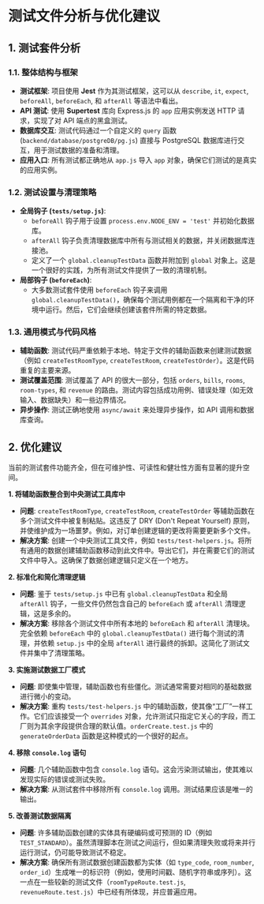 # 测试文件分析与优化建议

## 1. 测试套件分析

### 1.1. 整体结构与框架
*   **测试框架**: 项目使用 **Jest** 作为其测试框架，这可以从 `describe`, `it`, `expect`, `beforeAll`, `beforeEach`, 和 `afterAll` 等语法中看出。
*   **API 测试**: 使用 **Supertest** 库向 Express.js 的 `app` 应用实例发送 HTTP 请求，实现了对 API 端点的黑盒测试。
*   **数据库交互**: 测试代码通过一个自定义的 `query` 函数 (`backend/database/postgreDB/pg.js`) 直接与 PostgreSQL 数据库进行交互，用于测试数据的准备和清理。
*   **应用入口**: 所有测试都正确地从 `app.js` 导入 `app` 对象，确保它们测试的是真实的应用实例。

### 1.2. 测试设置与清理策略
*   **全局钩子 (`tests/setup.js`)**:
    *   `beforeAll` 钩子用于设置 `process.env.NODE_ENV = 'test'` 并初始化数据库。
    *   `afterAll` 钩子负责清理数据库中所有与测试相关的数据，并关闭数据库连接池。
    *   定义了一个 `global.cleanupTestData` 函数并附加到 `global` 对象上。这是一个很好的实践，为所有测试文件提供了一致的清理机制。
*   **局部钩子 (`beforeEach`)**:
    *   大多数测试套件使用 `beforeEach` 钩子来调用 `global.cleanupTestData()`，确保每个测试用例都在一个隔离和干净的环境中运行。然后，它们会继续创建该套件所需的特定数据。

### 1.3. 通用模式与代码风格
*   **辅助函数**: 测试代码严重依赖于本地、特定于文件的辅助函数来创建测试数据（例如 `createTestRoomType`, `createTestRoom`, `createTestOrder`）。这是代码重复的主要来源。
*   **测试覆盖范围**: 测试覆盖了 API 的很大一部分，包括 `orders`, `bills`, `rooms`, `room-types`, 和 `revenue` 的路由。测试内容包括成功用例、错误处理（如无效输入、数据缺失）和一些边界情况。
*   **异步操作**: 测试正确地使用 `async/await` 来处理异步操作，如 API 调用和数据库查询。

## 2. 优化建议

当前的测试套件功能齐全，但在可维护性、可读性和健壮性方面有显著的提升空间。

**1. 将辅助函数整合到中央测试工具库中**
*   **问题**: `createTestRoomType`, `createTestRoom`, `createTestOrder` 等辅助函数在多个测试文件中被复制粘贴。这违反了 DRY (Don't Repeat Yourself) 原则，并使维护成为一场噩梦。例如，对订单创建逻辑的更改将需要更新多个文件。
*   **解决方案**: 创建一个中央测试工具文件，例如 `tests/test-helpers.js`。将所有通用的数据创建辅助函数移动到此文件中。导出它们，并在需要它们的测试文件中导入。这确保了数据创建逻辑只定义在一个地方。

**2. 标准化和简化清理逻辑**
*   **问题**: 鉴于 `tests/setup.js` 中已有 `global.cleanupTestData` 和全局 `afterAll` 钩子，一些文件仍然包含自己的 `beforeEach` 或 `afterAll` 清理逻辑，这是多余的。
*   **解决方案**: 移除各个测试文件中所有本地的 `beforeEach` 和 `afterAll` 清理块。完全依赖 `beforeEach` 中的 `global.cleanupTestData()` 进行每个测试的清理，并依赖 `setup.js` 中的全局 `afterAll` 进行最终的拆卸。这简化了测试文件并集中了清理策略。

**3. 实施测试数据工厂模式**
*   **问题**: 即使集中管理，辅助函数也有些僵化。测试通常需要对相同的基础数据进行微小的变动。
*   **解决方案**: 重构 `tests/test-helpers.js` 中的辅助函数，使其像“工厂”一样工作。它们应该接受一个 `overrides` 对象，允许测试只指定它关心的字段，而工厂则为其余字段提供合理的默认值。`orderCreate.test.js` 中的 `generateOrderData` 函数是这种模式的一个很好的起点。

**4. 移除 `console.log` 语句**
*   **问题**: 几个辅助函数中包含 `console.log` 语句。这会污染测试输出，使其难以发现实际的错误或测试失败。
*   **解决方案**: 从测试套件中移除所有 `console.log` 调用。测试结果应该是唯一的输出。

**5. 改善测试数据隔离**
*   **问题**: 许多辅助函数创建的实体具有硬编码或可预测的 ID（例如 `TEST_STANDARD`）。虽然清理脚本在测试之间运行，但如果清理失败或将来并行运行测试，仍可能导致测试不稳定。
*   **解决方案**: 确保所有测试数据创建函数都为实体（如 `type_code`, `room_number`, `order_id`）生成唯一的标识符（例如，使用时间戳、随机字符串或序列）。这一点在一些较新的测试文件（`roomTypeRoute.test.js`, `revenueRoute.test.js`）中已经有所体现，并应普遍应用。
